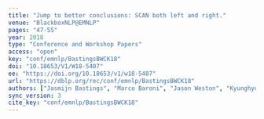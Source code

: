 ```yaml
---
title: "Jump to better conclusions: SCAN both left and right."
venue: "BlackboxNLP@EMNLP"
pages: "47-55"
year: 2018
type: "Conference and Workshop Papers"
access: "open"
key: "conf/emnlp/BastingsBWCK18"
doi: "10.18653/V1/W18-5407"
ee: "https://doi.org/10.18653/v1/w18-5407"
url: "https://dblp.org/rec/conf/emnlp/BastingsBWCK18"
authors: ["Jasmijn Bastings", "Marco Baroni", "Jason Weston", "Kyunghyun Cho", "Douwe Kiela"]
sync_version: 3
cite_key: "conf/emnlp/BastingsBWCK18"
---
```

